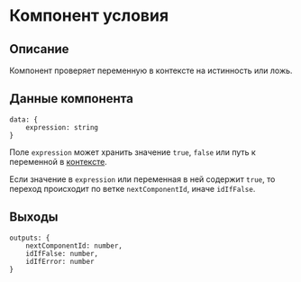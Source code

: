 # Компонент условия

## Описание

Компонент проверяет переменную в контексте на истинность или ложь.

## Данные компонента

```
data: {
    expression: string
}
```
Поле `expression` может хранить значение `true`, `false` или путь к переменной в 
[контексте](../context.md).

Если значение в `expression` или переменная в ней содержит `true`, то переход происходит 
по ветке `nextComponentId`, иначе `idIfFalse`.


## Выходы 

```
outputs: {
    nextComponentId: number,
    idIfFalse: number,
    idIfError: number
}
```
